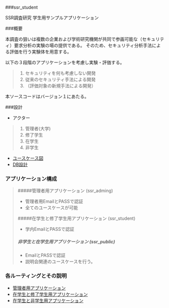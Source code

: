 ###ssr_student

SSR調査研究 学生用サンプルアプリケーション

###概要

本調査の狙いは複数の企業および学術研究機関が共同で参画可能な（セキュリティ）要求分析の実験の場の提供である。
そのため、セキュリティ分析手法による評価を行う実験体を用意する。

以下の３段階のアプリケーションを考慮し実験・評価する。

>1. セキュリティを何も考慮しない開発
>1. 従来のセキュリティ手法による開発 
>1. （評価対象の新規手法による開発）

本ソースコードはバージョン１にあたる。

###設計

* アクター

>1. 管理者(大学)
>1. 修了学生
>1. 在学生
>1. 非学生



* [ユースケース図](https://github.com/takanorioo/SSR_Open_Project/wiki/%E3%83%A6%E3%83%BC%E3%82%B9%E3%82%B1%E3%83%BC%E3%82%B9%E5%9B%B3)
* [DB設計](https://github.com/takanorioo/SSR_Open_Project/wiki/Db%E8%A8%AD%E8%A8%88)


### アプリケーション構成

>#####管理者用アプリケーション (ssr_adming)
>* 管理者用EmailとPASSで認証
>* 全てのユースケースが可能
>
>#####在学生と修了学生用アプリケーション (ssr_student)
>* 学内EmailとPASSで認証
>
>##### 非学生と在学生用アプリケーション (ssr_public)
>* EmailとPASSで認証 
>* 説明会関連のユースケースを行う。


### 各ルーティングとその説明

* [管理者用アプリケーション](https://github.com/takanorioo/SSR_Open_Project/wiki/%E7%AE%A1%E7%90%86%E8%80%85%E7%94%A8%E3%82%A2%E3%83%97%E3%83%AA%E3%82%B1%E3%83%BC%E3%82%B7%E3%83%A7%E3%83%B3)
* [在学生と修了学生用アプリケーション](https://github.com/takanorioo/SSR_Open_Project/wiki/%E5%9C%A8%E5%AD%A6%E7%94%9F%E3%81%A8%E4%BF%AE%E4%BA%86%E5%AD%A6%E7%94%9F%E7%94%A8%E3%82%A2%E3%83%97%E3%83%AA%E3%82%B1%E3%83%BC%E3%82%B7%E3%83%A7%E3%83%B3)
* [在学生と非学生用アプリケーション]()
